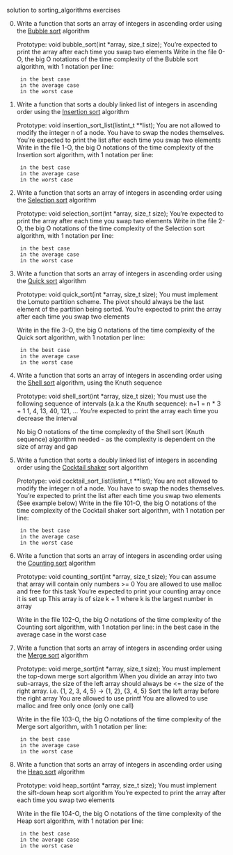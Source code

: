 solution to sorting_algorithms exercises


0. Write a function that sorts an array of integers in ascending order using the [Bubble sort](https://en.wikipedia.org/wiki/Bubble_sort) algorithm

	Prototype: void bubble_sort(int *array, size_t size);
	You’re expected to print the array after each time you swap two elements
	Write in the file 0-O, the big O notations of the time complexity of the Bubble sort algorithm, with 1 notation per line:

		in the best case
		in the average case
		in the worst case

1. Write a function that sorts a doubly linked list of integers in ascending order using the [Insertion sort](https://en.wikipedia.org/wiki/Insertion_sort) algorithm

	Prototype: void insertion_sort_list(listint_t **list);
	You are not allowed to modify the integer n of a node. You have to swap the nodes themselves.
	You’re expected to print the list after each time you swap two elements 	Write in the file 1-O, the big O notations of the time complexity of the Insertion sort algorithm, with 1 notation per line:

		in the best case
		in the average case
		in the worst case

2. Write a function that sorts an array of integers in ascending order using the [Selection sort](https://en.wikipedia.org/wiki/Selection_sort) algorithm

	Prototype: void selection_sort(int *array, size_t size);
	You’re expected to print the array after each time you swap two elements	Write in the file 2-O, the big O notations of the time complexity of the Selection sort algorithm, with 1 notation per line:

		in the best case
		in the average case
		in the worst case

3. Write a function that sorts an array of integers in ascending order using the [Quick sort](https://en.wikipedia.org/wiki/Quicksort) algorithm

	Prototype: void quick_sort(int *array, size_t size);
	You must implement the Lomuto partition scheme.
	The pivot should always be the last element of the partition being sorted.
	You’re expected to print the array after each time you swap two elements

	Write in the file 3-O, the big O notations of the time complexity of the Quick sort algorithm, with 1 notation per line:

		in the best case
		in the average case
		in the worst case

4. Write a function that sorts an array of integers in ascending order using the [Shell sort](https://en.wikipedia.org/wiki/Shellsort) algorithm, using the Knuth sequence

	Prototype: void shell_sort(int *array, size_t size);
	You must use the following sequence of intervals (a.k.a the Knuth sequence):
	n+1 = n * 3 + 1
	1, 4, 13, 40, 121, ...
	You’re expected to print the array each time you decrease the interval

	No big O notations of the time complexity of the Shell sort (Knuth sequence) algorithm needed - as the complexity is dependent on the size of array and gap

5. Write a function that sorts a doubly linked list of integers in ascending order using the [Cocktail shaker](https://en.wikipedia.org/wiki/Cocktail_shaker_sort) sort algorithm

	Prototype: void cocktail_sort_list(listint_t **list);
	You are not allowed to modify the integer n of a node. You have to swap the nodes themselves.
	You’re expected to print the list after each time you swap two elements (See example below)
	Write in the file 101-O, the big O notations of the time complexity of the Cocktail shaker sort algorithm, with 1 notation per line:

		in the best case
		in the average case
		in the worst case

6. Write a function that sorts an array of integers in ascending order using the [Counting sort](https://en.wikipedia.org/wiki/Counting_sort) algorithm

	Prototype: void counting_sort(int *array, size_t size);
	You can assume that array will contain only numbers >= 0
	You are allowed to use malloc and free for this task
	You’re expected to print your counting array once it is set up
		This array is of size k + 1 where k is the largest number in array

	Write in the file 102-O, the big O notations of the time complexity of the Counting sort algorithm, with 1 notation per line:
		in the best case
		in the average case
		in the worst case

7. Write a function that sorts an array of integers in ascending order using the [Merge sort](https://en.wikipedia.org/wiki/Merge_sort) algorithm

	Prototype: void merge_sort(int *array, size_t size);
	You must implement the top-down merge sort algorithm
		When you divide an array into two sub-arrays, the size of the left array should always be <= the size of the right array. i.e. {1, 2, 3, 4, 5} -> {1, 2}, {3, 4, 5}
		Sort the left array before the right array
	You are allowed to use printf
	You are allowed to use malloc and free only once (only one call)

	Write in the file 103-O, the big O notations of the time complexity of the Merge sort algorithm, with 1 notation per line:

		in the best case
		in the average case
		in the worst case

8. Write a function that sorts an array of integers in ascending order using the [Heap sort](https://en.wikipedia.org/wiki/Heapsort) algorithm

	Prototype: void heap_sort(int *array, size_t size);
	You must implement the sift-down heap sort algorithm
	You’re expected to print the array after each time you swap two elements

	Write in the file 104-O, the big O notations of the time complexity of the Heap sort algorithm, with 1 notation per line:

		in the best case
		in the average case
		in the worst case

